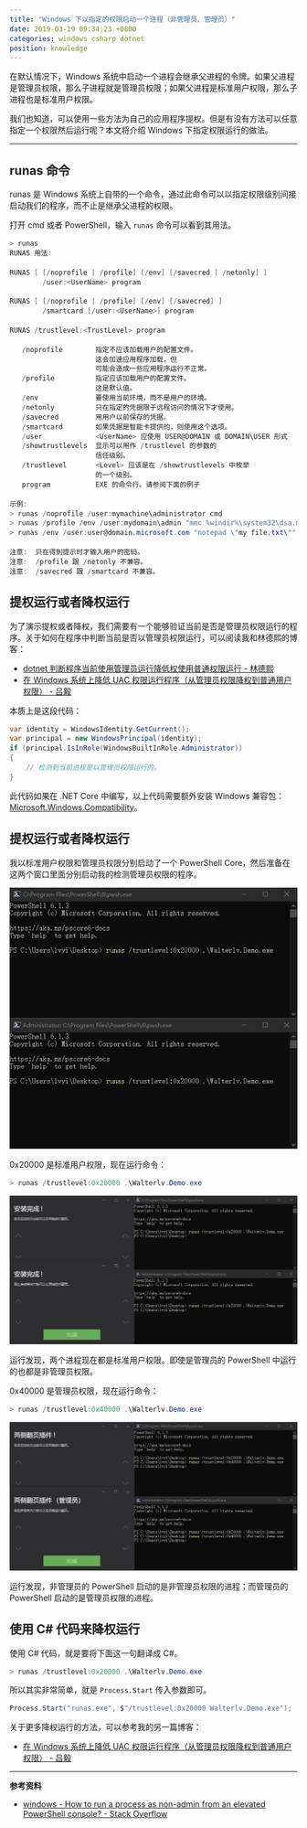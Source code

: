 ```yaml
---
title: "Windows 下以指定的权限启动一个进程（非管理员、管理员）"
date: 2019-03-19 09:34:23 +0800
categories: windows csharp dotnet
position: knowledge
---
```


在默认情况下，Windows 系统中启动一个进程会继承父进程的令牌。如果父进程是管理员权限，那么子进程就是管理员权限；如果父进程是标准用户权限，那么子进程也是标准用户权限。

我们也知道，可以使用一些方法为自己的应用程序提权。但是有没有方法可以任意指定一个权限然后运行呢？本文将介绍 Windows 下指定权限运行的做法。

---

<div id="toc"></div>

## runas 命令

runas 是 Windows 系统上自带的一个命令，通过此命令可以以指定权限级别间接启动我们的程序，而不止是继承父进程的权限。

打开 cmd 或者 PowerShell，输入 `runas` 命令可以看到其用法。

```powershell
> runas
RUNAS 用法:

RUNAS [ [/noprofile | /profile] [/env] [/savecred | /netonly] ]
        /user:<UserName> program

RUNAS [ [/noprofile | /profile] [/env] [/savecred] ]
        /smartcard [/user:<UserName>] program

RUNAS /trustlevel:<TrustLevel> program

   /noprofile        指定不应该加载用户的配置文件。
                     这会加速应用程序加载，但
                     可能会造成一些应用程序运行不正常。
   /profile          指定应该加载用户的配置文件。
                     这是默认值。
   /env              要使用当前环境，而不是用户的环境。
   /netonly          只在指定的凭据限于远程访问的情况下才使用。
   /savecred         用用户以前保存的凭据。
   /smartcard        如果凭据是智能卡提供的，则使用这个选项。
   /user             <UserName> 应使用 USER@DOMAIN 或 DOMAIN\USER 形式
   /showtrustlevels  显示可以用作 /trustlevel 的参数的
                     信任级别。
   /trustlevel       <Level> 应该是在 /showtrustlevels 中枚举
                     的一个级别。
   program           EXE 的命令行。请参阅下面的例子

示例:
> runas /noprofile /user:mymachine\administrator cmd
> runas /profile /env /user:mydomain\admin "mmc %windir%\system32\dsa.msc"
> runas /env /user:user@domain.microsoft.com "notepad \"my file.txt\""

注意:  只在得到提示时才输入用户的密码。
注意:  /profile 跟 /netonly 不兼容。
注意:  /savecred 跟 /smartcard 不兼容。
```

## 提权运行或者降权运行

为了演示提权或者降权，我们需要有一个能够验证当前是否是管理员权限运行的程序。关于如何在程序中判断当前是否以管理员权限运行，可以阅读我和林德熙的博客：

- [dotnet 判断程序当前使用管理员运行降低权使用普通权限运行 - 林德熙](https://lindexi.gitee.io/post/dotnet-%E5%88%A4%E6%96%AD%E7%A8%8B%E5%BA%8F%E5%BD%93%E5%89%8D%E4%BD%BF%E7%94%A8%E7%AE%A1%E7%90%86%E5%91%98%E8%BF%90%E8%A1%8C%E9%99%8D%E4%BD%8E%E6%9D%83%E4%BD%BF%E7%94%A8%E6%99%AE%E9%80%9A%E6%9D%83%E9%99%90%E8%BF%90%E8%A1%8C.html)
- [在 Windows 系统上降低 UAC 权限运行程序（从管理员权限降权到普通用户权限） - 吕毅](/post/start-process-with-lowered-uac-privileges.html)

本质上是这段代码：

```csharp
var identity = WindowsIdentity.GetCurrent();
var principal = new WindowsPrincipal(identity);
if (principal.IsInRole(WindowsBuiltInRole.Administrator))
{
    // 检测到当前进程是以管理员权限运行的。
}
```

此代码如果在 .NET Core 中编写，以上代码需要额外安装 Windows 兼容包：[Microsoft.Windows.Compatibility](https://www.nuget.org/packages/Microsoft.Windows.Compatibility)。

## 提权运行或者降权运行

我以标准用户权限和管理员权限分别启动了一个 PowerShell Core，然后准备在这两个窗口里面分别启动我的检测管理员权限的程序。

![在两个 PowerShell 中运行命令](/static/posts/2019-03-19-09-21-30.png)

0x20000 是标准用户权限，现在运行命令：

```powershell
> runas /trustlevel:0x20000 .\Walterlv.Demo.exe
```

![运行结束后，两个进程都是非管理员权限](/static/posts/2019-03-19-09-24-00.png)

运行发现，两个进程现在都是标准用户权限。即使是管理员的 PowerShell 中运行的也都是非管理员权限。

0x40000 是管理员权限，现在运行命令：

```powershell
> runas /trustlevel:0x40000 .\Walterlv.Demo.exe
```

![运行结束后，两个进程都取得不高于当前 PowerShell 的最高权限](/static/posts/2019-03-19-09-26-28.png)

运行发现，非管理员的 PowerShell 启动的是非管理员权限的进程；而管理员的 PowerShell 启动的是管理员权限的进程。

## 使用 C# 代码来降权运行

使用 C# 代码，就是要将下面这一句翻译成 C#。

```powershell
> runas /trustlevel:0x20000 .\Walterlv.Demo.exe
```

所以其实非常简单，就是 `Process.Start` 传入参数即可。

```csharp
Process.Start("runas.exe", $"/trustlevel:0x20000 Walterlv.Demo.exe");
```

关于更多降权运行的方法，可以参考我的另一篇博客：

- [在 Windows 系统上降低 UAC 权限运行程序（从管理员权限降权到普通用户权限） - 吕毅](/post/start-process-with-lowered-uac-privileges.html)

---

**参考资料**

- [windows - How to run a process as non-admin from an elevated PowerShell console? - Stack Overflow](https://stackoverflow.com/a/29570173/6233938)
